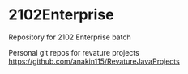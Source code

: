 # 2102Enterprise
Repository for 2102 Enterprise batch

Personal git repos for revature projects
https://github.com/anakin115/RevatureJavaProjects
